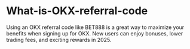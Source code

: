 # What-is-OKX-referral-code
Using an OKX referral code like BET888 is a great way to maximize your benefits when signing up for OKX. New users can enjoy bonuses, lower trading fees, and exciting rewards in 2025. 
